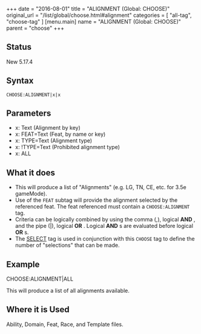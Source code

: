 +++
date = "2016-08-01"
title = "ALIGNMENT (Global: CHOOSE)"
original_url = "/list/global/choose.html#alignment"
categories = [ "all-tag", "choose-tag" ]
[menu.main]
    name = "ALIGNMENT (Global: CHOOSE)"
    parent = "choose"
+++

## Status

New 5.17.4

## Syntax

`CHOOSE:ALIGNMENT|x|x`

## Parameters

-   x: Text (Alignment by key)
-   x: FEAT=Text (Feat, by name or key)
-   x: TYPE=Text (Alignment type)
-   x: !TYPE=Text (Prohibited alignment type)
-   x: ALL



What it does
------------

-   This will produce a list of "Alignments" (e.g. LG, TN, CE, etc. for
    3.5e gameMode).
-   Use of the `FEAT` subtag will provide the alignment selected by the
    referenced feat. The feat referenced must contain a
    `CHOOSE:ALIGNMENT` tag.
-   Criteria can be logically combined by using the comma (,), logical
    **AND** , and the pipe (|), logical **OR** . Logical **AND** s are
    evaluated before logical **OR** s.
-   The [SELECT](/list/global/other/select.html) tag is used in
    conjunction with this `CHOOSE` tag to define the number of
    "selections" that can be made.

Example
-------

CHOOSE:ALIGNMENT|ALL

This will produce a list of all alignments available.

Where it is Used
----------------

Ability, Domain, Feat, Race, and Template files.

